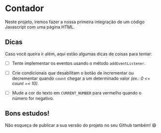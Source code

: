 
# Contador

 <p>Neste projeto, iremos fazer a nossa primeira integração de um código Javascript com uma página HTML.</p>

## Dicas

<p>Caso você queira ir além, aqui estão algumas dicas de coisas para tentar:</p>

- [ ] Tente implementar os eventos usando o método ``addEventListener``.

- [ ] Crie condicionais que desabilitam o botão de incrementar ou decrementar quando ``count`` chegar a um determinado valor *(ex.: 0 <= count =< 10)*.

- [ ] Mude a cor do texto em `CURRENT_NUMBER` para vermelho quando o número for negativo.

## Bons estudos!

Não esqueça de publicar a sua versão do projeto no seu Github também! 😄